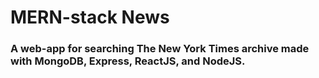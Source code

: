 # MERN-stack News
### A web-app for searching The New York Times archive made with MongoDB, Express, ReactJS, and NodeJS. 